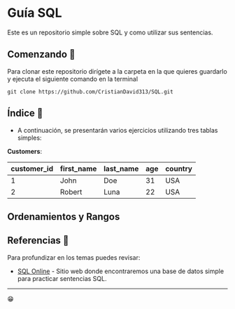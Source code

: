 # Guía SQL

Este es un repositorio simple sobre SQL y como utilizar sus sentencias.

## Comenzando 🚀

Para clonar este repositorio dirígete a la carpeta en la que quieres guardarlo y ejecuta el siguiente comando en la terminal

```
git clone https://github.com/CristianDavid313/SQL.git
```

## Índice 📢

* A continuación, se presentarán varios ejercicios utilizando tres tablas simples:

**Customers**:

|customer_id|first_name|last_name|age|country|
|-|-|-|-|-|
|1|John|Doe|31|USA|
|2|Robert|Luna|22|USA|

## Ordenamientos y Rangos



## Referencias 🔧

Para profundizar en los temas puedes revisar:

* [SQL Online](https://www.programiz.com/sql/online-compiler/) - Sitio web donde encontraremos una base de datos simple para practicar sentencias SQL.

---
😁